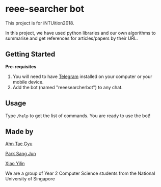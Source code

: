 # reee-searcher bot
This project is for iNTUition2018.

In this project, we have used python libraries and our own algorithms to summarise and get references for articles/papers by their URL.

## Getting Started ##

**Pre-requisites**
1. You will need to have [Telegram](https://desktop.telegram.org/) installed on your computer or your mobile device.
2. Add the bot (named "reeesearcherbot") to any chat.

## Usage ##
Type `/help` to get the list of commands.
You are ready to use the bot!


## Made by ##
[Ahn Tae Gyu](https://github.com/truegitnovice)

[Park Sang Jun](https://github.com/park-sang-jun)

[Xiao Yilin](https://github.com/hotarumin)


We are a group of Year 2 Computer Science students from the National University of Singapore
